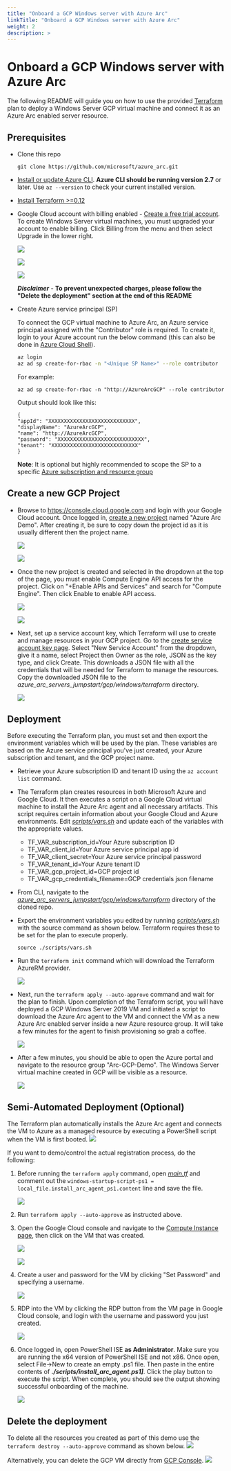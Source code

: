 ```yaml
---
title: "Onboard a GCP Windows server with Azure Arc"
linkTitle: "Onboard a GCP Windows server with Azure Arc"
weight: 2
description: >
---
```


# Onboard a GCP Windows server with Azure Arc

The following README will guide you on how to use the provided [Terraform](https://www.terraform.io/) plan to deploy a Windows Server GCP virtual machine and connect it as an Azure Arc enabled server resource.

## Prerequisites

* Clone this repo

    ```terminal
    git clone https://github.com/microsoft/azure_arc.git
    ```
    
* [Install or update Azure CLI](https://docs.microsoft.com/en-us/cli/azure/install-azure-cli?view=azure-cli-latest). **Azure CLI should be running version 2.7** or later. Use ```az --version``` to check your current installed version.

* [Install Terraform >=0.12](https://learn.hashicorp.com/terraform/getting-started/install.html)

* Google Cloud account with billing enabled - [Create a free trial account](https://cloud.google.com/free). To create Windows Server virtual machines, you must upgraded your account to enable billing. Click Billing from the menu and then select Upgrade in the lower right.

    ![](./29.png)

    ![](./30.png)

    ![](./32.png)

    ***Disclaimer*** - **To prevent unexpected charges, please follow the "Delete the deployment" section at the end of this README**

* Create Azure service principal (SP)   

    To connect the GCP virtual machine to Azure Arc, an Azure service principal assigned with the "Contributor" role is required. To create it, login to your Azure account run the below command (this can also be done in [Azure Cloud Shell](https://shell.azure.com/)). 

    ```bash
    az login
    az ad sp create-for-rbac -n "<Unique SP Name>" --role contributor
    ```

    For example:

    ```az ad sp create-for-rbac -n "http://AzureArcGCP" --role contributor```

    Output should look like this:

    ```
    {
    "appId": "XXXXXXXXXXXXXXXXXXXXXXXXXXXX",
    "displayName": "AzureArcGCP",
    "name": "http://AzureArcGCP",
    "password": "XXXXXXXXXXXXXXXXXXXXXXXXXXXX",
    "tenant": "XXXXXXXXXXXXXXXXXXXXXXXXXXXX"
    }
    ```

    **Note**: It is optional but highly recommended to scope the SP to a specific [Azure subscription and resource group](https://docs.microsoft.com/en-us/cli/azure/ad/sp?view=azure-cli-latest)

## Create a new GCP Project

* Browse to https://console.cloud.google.com and login with your Google Cloud account. Once logged in, [create a new project](https://cloud.google.com/resource-manager/docs/creating-managing-projects) named "Azure Arc Demo". After creating it, be sure to copy down the project id as it is usually different then the project name.

    ![](./01.png)

    ![](./02.png)

* Once the new project is created and selected in the dropdown at the top of the page, you must enable Compute Engine API access for the project. Click on "+Enable APIs and Services" and search for "Compute Engine". Then click Enable to enable API access.

    ![](./03.png)

    ![](./04.png)

* Next, set up a service account key, which Terraform will use to create and manage resources in your GCP project. Go to the [create service account key page](https://console.cloud.google.com/apis/credentials/serviceaccountkey). Select "New Service Account" from the dropdown, give it a name, select Project then Owner as the role, JSON as the key type, and click Create. This downloads a JSON file with all the credentials that will be needed for Terraform to manage the resources. Copy the downloaded JSON file to the *azure_arc_servers_jumpstart/gcp/windows/terraform* directory.

    ![](./05.png)

## Deployment

Before executing the Terraform plan, you must set and then export the environment variables which will be used by the plan. These variables are based on the Azure service principal you've just created, your Azure subscription and tenant, and the GCP project name.

* Retrieve your Azure subscription ID and tenant ID using the ```az account list``` command.

* The Terraform plan creates resources in both Microsoft Azure and Google Cloud. It then executes a script on a Google Cloud virtual machine to install the Azure Arc agent and all necessary artifacts. This script requires certain information about your Google Cloud and Azure environments. Edit [*scripts/vars.sh*](https://github.com/microsoft/azure_arc/blob/master/azure_arc_servers_jumpstart/gcp/windows/terraform/scripts/vars.sh) and update each of the variables with the appropriate values.
    
    * TF_VAR_subscription_id=Your Azure subscription ID
    * TF_VAR_client_id=Your Azure service principal app id
    * TF_VAR_client_secret=Your Azure service principal password
    * TF_VAR_tenant_id=Your Azure tenant ID
    * TF_VAR_gcp_project_id=GCP project id
    * TF_VAR_gcp_credentials_filename=GCP credentials json filename

* From CLI, navigate to the [*azure_arc_servers_jumpstart/gcp/windows/terraform*](https://github.com/microsoft/azure_arc/tree/master/azure_arc_servers_jumpstart/gcp/windows/terraform) directory of the cloned repo.

* Export the environment variables you edited by running [*scripts/vars.sh*](https://github.com/microsoft/azure_arc/blob/master/azure_arc_servers_jumpstart/gcp/windows/terraform/scripts/vars.sh) with the source command as shown below. Terraform requires these to be set for the plan to execute properly.

    ```source ./scripts/vars.sh```

* Run the ```terraform init``` command which will download the Terraform AzureRM provider.

    ![](./08.png)

* Next, run the ```terraform apply --auto-approve``` command and wait for the plan to finish. Upon completion of the Terraform script, you will have deployed a GCP Windows Server 2019 VM and initiated a script to download the Azure Arc agent to the VM and connect the VM as a new Azure Arc enabled server inside a new Azure resource group. It will take a few minutes for the agent to finish provisioning so grab a coffee.

    ![](./09.png)

* After a few minutes, you should be able to open the Azure portal and navigate to the resource group "Arc-GCP-Demo". The Windows Server virtual machine created in GCP will be visible as a resource.

    ![](./33.png)

## Semi-Automated Deployment (Optional)

The Terraform plan automatically installs the Azure Arc agent and connects the VM to Azure as a managed resource by executing a PowerShell script when the VM is first booted.
    ![](./12.png)

If you want to demo/control the actual registration process, do the following: 

1. Before running the ```terraform apply``` command, open [*main.tf*](https://github.com/microsoft/azure_arc/blob/master/azure_arc_servers_jumpstart/gcp/windows/terraform/main.tf) and comment out the ```windows-startup-script-ps1 = local_file.install_arc_agent_ps1.content``` line and save the file.

    ![](./13.png)

2. Run ```terraform apply --auto-approve``` as instructed above.

3. Open the Google Cloud console and navigate to the [Compute Instance page](https://console.cloud.google.com/compute/instances), then click on the VM that was created. 

    ![](./14.png)

    ![](./15.png)

4. Create a user and password for the VM by clicking "Set Password" and specifying a username.

    ![](./17.png)

5. RDP into the VM by clicking the RDP button from the VM page in Google Cloud console, and login with the username and password you just created.

    ![](./18.png)

6. Once logged in, open PowerShell ISE **as Administrator**. Make sure you are running the x64 version of PowerShell ISE and not x86. Once open, select File->New to create an empty .ps1 file. Then paste in the entire contents of ***./scripts/install_arc_agent.ps1]***. Click the play button to execute the script. When complete, you should see the output showing successful onboarding of the machine.

    ![](./19.png)

## Delete the deployment<a name="teardown"></a>

To delete all the resources you created as part of this demo use the ```terraform destroy --auto-approve``` command as shown below.
    ![](./11.png)

Alternatively, you can delete the GCP VM directly from [GCP Console](https://console.cloud.google.com/compute/instances). 
    ![](./16.png)